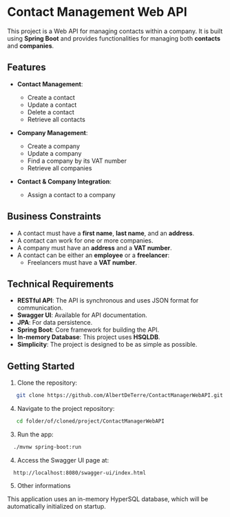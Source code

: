 # Contact Management Web API

This project is a Web API for managing contacts within a company. It is built using **Spring Boot** and provides functionalities for managing both **contacts** and **companies**. 

## Features

- **Contact Management**:
  - Create a contact
  - Update a contact
  - Delete a contact
  - Retrieve all contacts

- **Company Management**:
  - Create a company
  - Update a company
  - Find a company by its VAT number
  - Retrieve all companies

- **Contact & Company Integration**:
  - Assign a contact to a company

## Business Constraints

- A contact must have a **first name**, **last name**, and an **address**.
- A contact can work for one or more companies.
- A company must have an **address** and a **VAT number**.
- A contact can be either an **employee** or a **freelancer**:
  - Freelancers must have a **VAT number**.

## Technical Requirements

- **RESTful API**: The API is synchronous and uses JSON format for communication.
- **Swagger UI**: Available for API documentation.
- **JPA**: For data persistence.
- **Spring Boot**: Core framework for building the API.
- **In-memory Database**: This project uses **HSQLDB**.
- **Simplicity**: The project is designed to be as simple as possible.

## Getting Started

1. Clone the repository:
  
```bash
   git clone https://github.com/AlbertDeTerre/ContactManagerWebAPI.git
```

4. Navigate to the project repository:
```bash
   cd folder/of/cloned/project/ContactManagerWebAPI
```

3. Run the app:
```bash
  ./mvnw spring-boot:run
```

4. Access the Swagger UI page at:

```
  http://localhost:8080/swagger-ui/index.html
```

5. Other informations

  This application uses an in-memory HyperSQL database, which will be automatically initialized on startup.
